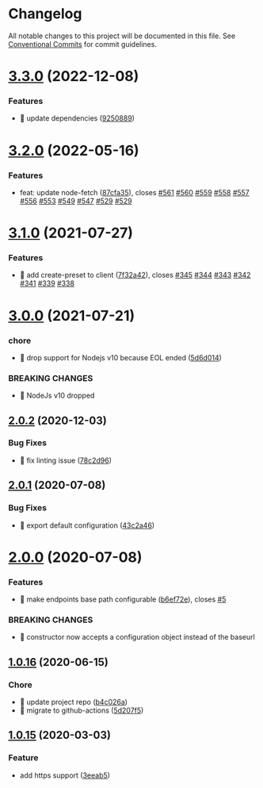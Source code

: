 # Changelog

All notable changes to this project will be documented in this file. See
[Conventional Commits](https://conventionalcommits.org) for commit guidelines.

# [3.3.0](https://github.com/ng-apimock/base-client/compare/v3.2.0...v3.3.0) (2022-12-08)


### Features

* 🎸 update dependencies ([9250889](https://github.com/ng-apimock/base-client/commit/92508899d481cca4aec67780b462e95fc87ad7aa))

# [3.2.0](https://github.com/ng-apimock/base-client/compare/v3.1.0...v3.2.0) (2022-05-16)


### Features

* feat: update node-fetch ([87cfa35](https://github.com/ng-apimock/base-client/commit/87cfa3508ae28acb72830fb191cc2c7dfa433c54)), closes [#561](https://github.com/ng-apimock/base-client/issues/561) [#560](https://github.com/ng-apimock/base-client/issues/560) [#559](https://github.com/ng-apimock/base-client/issues/559) [#558](https://github.com/ng-apimock/base-client/issues/558) [#557](https://github.com/ng-apimock/base-client/issues/557) [#556](https://github.com/ng-apimock/base-client/issues/556) [#553](https://github.com/ng-apimock/base-client/issues/553) [#549](https://github.com/ng-apimock/base-client/issues/549) [#547](https://github.com/ng-apimock/base-client/issues/547) [#529](https://github.com/ng-apimock/base-client/issues/529) [#529](https://github.com/ng-apimock/base-client/issues/529)

# [3.1.0](https://github.com/ng-apimock/base-client/compare/v3.0.0...v3.1.0) (2021-07-27)


### Features

* 🎸 add create-preset to client ([7f32a42](https://github.com/ng-apimock/base-client/commit/7f32a42b9392f325b2bdf6a7974e81b8c084e8d4)), closes [#345](https://github.com/ng-apimock/base-client/issues/345) [#344](https://github.com/ng-apimock/base-client/issues/344) [#343](https://github.com/ng-apimock/base-client/issues/343) [#342](https://github.com/ng-apimock/base-client/issues/342) [#341](https://github.com/ng-apimock/base-client/issues/341) [#339](https://github.com/ng-apimock/base-client/issues/339) [#338](https://github.com/ng-apimock/base-client/issues/338)

# [3.0.0](https://github.com/ng-apimock/base-client/compare/v2.0.2...v3.0.0) (2021-07-21)


### chore

* 🤖 drop support for Nodejs v10 because EOL ended ([5d6d014](https://github.com/ng-apimock/base-client/commit/5d6d014783ead658fc5fa1cc69829eb6d812d73a))


### BREAKING CHANGES

* 🧨 NodeJs v10 dropped

## [2.0.2](https://github.com/ng-apimock/base-client/compare/v2.0.1...v2.0.2) (2020-12-03)


### Bug Fixes

* 💄 fix linting issue ([78c2d96](https://github.com/ng-apimock/base-client/commit/78c2d962e136ade1c106de346511a7be5e8278e7))

## [2.0.1](https://github.com/ng-apimock/base-client/compare/v2.0.0...v2.0.1) (2020-07-08)


### Bug Fixes

* 🐛 export default configuration ([43c2a46](https://github.com/ng-apimock/base-client/commit/43c2a46368355b7875602063f91f17aa17aba56a))

# [2.0.0](https://github.com/ng-apimock/base-client/compare/v1.0.16...v2.0.0) (2020-07-08)


### Features

* 🎸 make endpoints base path configurable ([b6ef72e](https://github.com/ng-apimock/base-client/commit/b6ef72e1c6b45e666da2ce5eb6c1d20022514a0b)), closes [#5](https://github.com/ng-apimock/base-client/issues/5)


### BREAKING CHANGES

* 🧨 constructor now accepts a configuration object instead of the baseurl

## [1.0.16](https://github.com/ng-apimock/base-client/compare/v1.0.15...v1.0.16) (2020-06-15)


### Chore
* 🤖 update project repo  ([b4c026a](https://github.com/ng-apimock/base-client/commit/b4c026a970a31cbc257a6ca2a2e4eab7e7a6a0a9))
* 🎡 migrate to github-actions ([5d207f5](https://github.com/ng-apimock/base-client/commit/5d207f5b177451c02829d7a30199795f7c697914))

## [1.0.15](https://github.com/ng-apimock/base-client/compare/v1.0.14...v1.0.15) (2020-03-03)

### Feature
* add https support ([3eeab5](https://github.com/ng-apimock/base-client/commit/3eeab54bbe8eb680c56f2a2751916129af57e55d))
